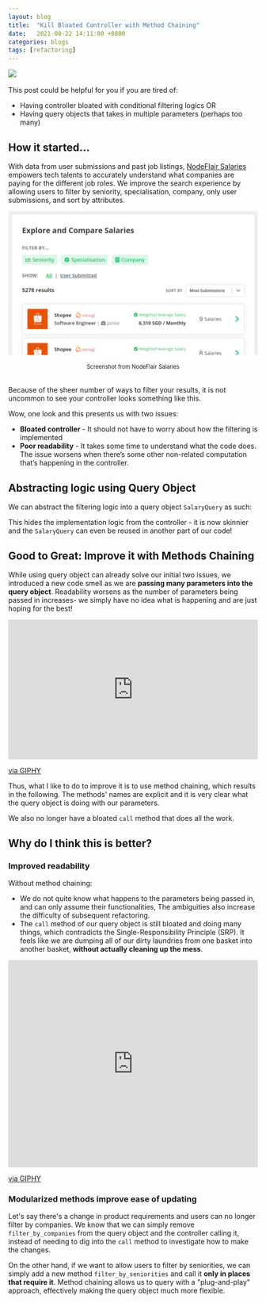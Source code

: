 ```yaml
---
layout: blog
title:  "Kill Bloated Controller with Method Chaining"
date:   2021-08-22 14:11:00 +0800
categories: blogs
tags: [refactoring]
---
```


[nodeflair-salaries]:           https://nodeflair.com/salaries
[nf_salaries_explore_filters]:  /assets/nf_salaries_explore_filters.png
[cover]:                        /assets/kill_bloated_controller_cover.png

![][cover]

This post could be helpful for you if you are tired of:
- Having controller bloated with conditional filtering logics OR
- Having query objects that takes in multiple parameters (perhaps too many)

## <b>How it started...</b>

With data from user submissions and past job listings, [NodeFlair Salaries][nodeflair-salaries] empowers tech talents to accurately understand what companies are paying for the different job roles. We improve the search experience by allowing users to filter by seniority, specialisation, company, only user submissions, and sort by attributes.

![NodeFlair Salaries - Explore - Filters][nf_salaries_explore_filters]
<div align="center">
  <div style="font-size: 80%; width: 80%">
    Screenshot from NodeFlair Salaries
  </div>
</div>
<br>

Because of the sheer number of ways to filter your results, it is not uncommon to see your controller looks something like this.

<script src="https://gist.github.com/adriangohjw/23ee6839536d3a837d2517140c34543d.js?file=before.rb"></script>

Wow, one look and this presents us with two issues:
- <b>Bloated controller</b> - It should not have to worry about how the filtering is implemented
- <b>Poor readability</b> - It takes some time to understand what the code does. The issue worsens when there’s some other non-related computation that’s happening in the controller.

## <b>Abstracting logic using Query Object</b>

We can abstract the filtering logic into a query object `SalaryQuery` as such:

<script src="https://gist.github.com/adriangohjw/23ee6839536d3a837d2517140c34543d.js?file=1_query_object.rb"></script>

This hides the implementation logic from the controller - it is now skinnier and the `SalaryQuery` can even be reused in another part of our code!

<script src="https://gist.github.com/adriangohjw/23ee6839536d3a837d2517140c34543d.js?file=1_query_object_in_controller.rb"></script>

## <b>Good to Great: Improve it with Methods Chaining</b>

While using query object can already solve our initial two issues, we introduced a new code smell as we are <b>passing many parameters into the query object</b>. Readability worsens as the number of parameters being passed in increases- we simply have no idea what is happening and are just hoping for the best!

<div style="width:100%;height:0;padding-bottom:56%;position:relative;"><iframe src="https://giphy.com/embed/TvXwdYI205i4E" width="100%" height="100%" style="position:absolute" frameBorder="0" class="giphy-embed" allowFullScreen></iframe></div><p><a href="https://giphy.com/gifs/power-puff-girls-TvXwdYI205i4E">via GIPHY</a></p>

Thus, what I like to do to improve it is to use method chaining, which results in the following. The methods' names are explicit and it is very clear what the query object is doing with our parameters.

<script src="https://gist.github.com/adriangohjw/23ee6839536d3a837d2517140c34543d.js?file=2_query_object_with_method_chaining_in_controller.rb"></script>

We also no longer have a bloated `call` method that does all the work.

<script src="https://gist.github.com/adriangohjw/23ee6839536d3a837d2517140c34543d.js?file=2_query_object_with_method_chaining.rb"></script>

## <b>Why do I think this is better?</b>

### Improved readability

Without method chaining: 
- We do not quite know what happens to the parameters being passed in, and can only assume their functionalities, The ambiguities also increase the difficulty of subsequent refactoring.
- The `call` method of our query object is still bloated and doing many things, which contradicts the Single-Responsibility Principle (SRP). It feels like we are dumping all of our dirty laundries from one basket into another basket, <b>without actually cleaning up the mess</b>.

<div style="width:100%;height:0;padding-bottom:83%;position:relative;"><iframe src="https://giphy.com/embed/nBjOqZ6h0ili0" width="100%" height="100%" style="position:absolute" frameBorder="0" class="giphy-embed" allowFullScreen></iframe></div><p><a href="https://giphy.com/gifs/mess-nBjOqZ6h0ili0">via GIPHY</a></p>

### Modularized methods improve ease of updating

Let's say there's a change in product requirements and users can no longer filter by companies. We know that we can simply remove `filter_by_companies` from the query object and the controller calling it, instead of needing to dig into the `call` method to investigate how to make the changes.

On the other hand, if we want to allow users to filter by seniorities, we can simply add a new method `filter_by_seniorities` and call it <b>only in places that require it</b>. Method chaining allows us to query with a "plug-and-play" approach, effectively making the query object much more flexible.